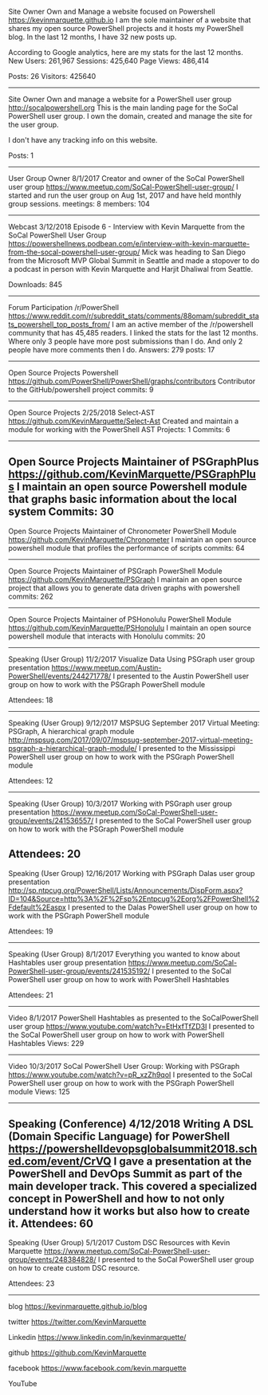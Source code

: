 

Site Owner
Own and Manage a website focused on Powershell
https://kevinmarquette.github.io
I am the sole maintainer of a website that shares my open source PowerShell projects and it hosts my PowerShell blog. In the last 12 months, I have 32 new posts up.

According to Google analytics, here are my stats for the last 12 months.
New Users: 261,967
Sessions: 425,640
Page Views: 486,414

Posts: 26
Visitors: 425640

---
Site Owner
Own and manage a website for a PowerShell user group
http://socalpowershell.org
This is the main landing page for the SoCal PowerShell user group. I own the domain, created and manage the site for the user group.

I don't have any tracking info on this website.

Posts: 1

---
User Group Owner
8/1/2017
Creator and owner of the SoCal PowerShell user group
https://www.meetup.com/SoCal-PowerShell-user-group/
I started and run the user group on Aug 1st, 2017 and have held monthly group sessions.
meetings: 8
members: 104

---
Webcast
3/12/2018
Episode 6 - Interview with Kevin Marquette from the SoCal PowerShell User Group
https://powershellnews.podbean.com/e/interview-with-kevin-marquette-from-the-socal-powershell-user-group/
Mick was heading to San Diego from the Microsoft MVP Global Summit in Seattle and made a stopover to do a podcast in person with Kevin Marquette and Harjit Dhaliwal from Seattle.

Downloads: 845

---
Forum Participation
/r/PowerShell
https://www.reddit.com/r/subreddit_stats/comments/88omam/subreddit_stats_powershell_top_posts_from/
I am an active member of the /r/powershell community that has 45,485 readers. I linked the stats for the last 12 months. Where only 3 people have more post submissions than I do. And only 2 people have more comments then I do.
Answers: 279
posts: 17

---
Open Source Projects
Powershell
https://github.com/PowerShell/PowerShell/graphs/contributors
Contributor to the GitHub/powershell project
commits: 9

---
Open Source Projects
2/25/2018
Select-AST
https://github.com/KevinMarquette/Select-Ast
Created and maintain a module for working with the PowerShell AST
Projects: 1
Commits: 6

---

Open Source Projects
Maintainer of PSGraphPlus
https://github.com/KevinMarquette/PSGraphPlus
I maintain an open source Powershell module that graphs basic information about the local system
Commits: 30
---

Open Source Projects
Maintainer of Chronometer PowerShell Module
https://github.com/KevinMarquette/Chronometer
I maintain an open source powershell module that profiles the performance of scripts
commits: 64

---

Open Source Projects
Maintainer of PSGraph PowerShell Module
https://github.com/KevinMarquette/PSGraph
I maintain an open source project that allows you to generate data driven graphs with powershell
commits: 262

---
Open Source Projects
Maintainer of PSHonolulu PowerShell Module
https://github.com/KevinMarquette/PSHonolulu
I maintain an open source powershell module that interacts with Honolulu
commits: 20

---

Speaking (User Group)
11/2/2017
Visualize Data Using PSGraph user group presentation
https://www.meetup.com/Austin-PowerShell/events/244271778/
I presented to the Austin PowerShell user group on how to work with the PSGraph PowerShell module

Attendees: 18

---

Speaking (User Group)
9/12/2017
MSPSUG September 2017 Virtual Meeting: PSGraph, A hierarchical graph module
http://mspsug.com/2017/09/07/mspsug-september-2017-virtual-meeting-psgraph-a-hierarchical-graph-module/
I presented to the Mississippi PowerShell user group on how to work with the PSGraph PowerShell module

Attendees: 12

---

Speaking (User Group)
10/3/2017
Working with PSGraph user group presentation
https://www.meetup.com/SoCal-PowerShell-user-group/events/241536557/
I presented to the SoCal PowerShell user group on how to work with the PSGraph PowerShell module

Attendees: 20
---

Speaking (User Group)
12/16/2017
Working with PSGraph Dalas user group presentation
http://sp.ntpcug.org/PowerShell/Lists/Announcements/DispForm.aspx?ID=104&Source=http%3A%2F%2Fsp%2Entpcug%2Eorg%2FPowerShell%2Fdefault%2Easpx
I presented to the Dalas PowerShell user group on how to work with the PSGraph PowerShell module

Attendees: 19

---

Speaking (User Group)
8/1/2017
Everything you wanted to know about Hashtables user group presentation
https://www.meetup.com/SoCal-PowerShell-user-group/events/241535192/
I presented to the SoCal PowerShell user group on how to work with PowerShell Hashtables

Attendees: 21

---

Video
8/1/2017
PowerShell Hashtables as presented to the SoCalPowerShell user group
https://www.youtube.com/watch?v=EtHxfTfZD3I
I presented to the SoCal PowerShell user group on how to work with PowerShell Hashtables
Views: 229

---

Video
10/3/2017
SoCal PowerShell User Group: Working with PSGraph
https://www.youtube.com/watch?v=pR_xzZh9qoI
I presented to the SoCal PowerShell user group on how to work with the PSGraph PowerShell module
Views: 125

---
Speaking (Conference)
4/12/2018
Writing A DSL (Domain Specific Language) for PowerShell
https://powershelldevopsglobalsummit2018.sched.com/event/CrVQ
I gave a presentation at the PowerShell and DevOps Summit as part of the main developer track. This covered a specialized concept in PowerShell and how to not only understand how it works but also how to create it.
Attendees: 60
---

Speaking (User Group)
5/1/2017
Custom DSC Resources with Kevin Marquette
https://www.meetup.com/SoCal-PowerShell-user-group/events/248384828/
I presented to the SoCal PowerShell user group on how to create custom DSC resource.

Attendees: 23

---
blog
https://kevinmarquette.github.io/blog

twitter
https://twitter.com/KevinMarquette

Linkedin
https://www.linkedin.com/in/kevinmarquette/

github
https://github.com/KevinMarquette

facebook
https://www.facebook.com/kevin.marquette

YouTube
